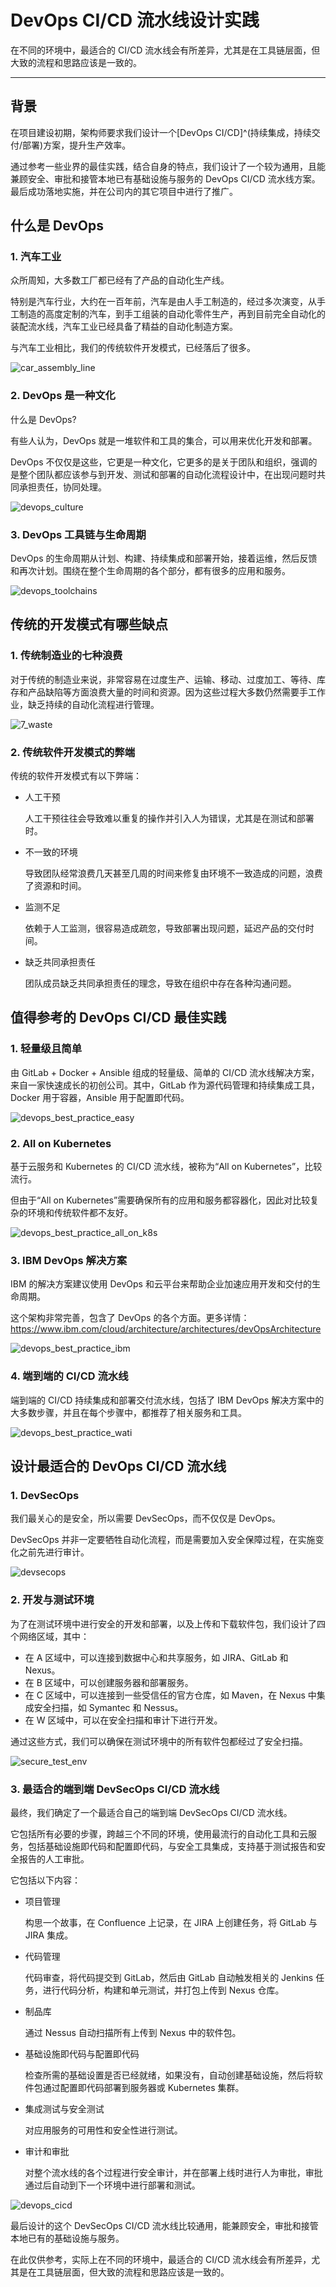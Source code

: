 # DevOps CI/CD 流水线设计实践


在不同的环境中，最适合的 CI/CD 流水线会有所差异，尤其是在工具链层面，但大致的流程和思路应该是一致的。

<!--more-->

---

## 背景

在项目建设初期，架构师要求我们设计一个[DevOps CI/CD]^(持续集成，持续交付/部署)方案，提升生产效率。

通过参考一些业界的最佳实践，结合自身的特点，我们设计了一个较为通用，且能兼顾安全、审批和接管本地已有基础设施与服务的 DevOps CI/CD 流水线方案。最后成功落地实施，并在公司内的其它项目中进行了推广。

## 什么是 DevOps

### 1. 汽车工业

众所周知，大多数工厂都已经有了产品的自动化生产线。

特别是汽车行业，大约在一百年前，汽车是由人手工制造的，经过多次演变，从手工制造的高度定制的汽车，到手工组装的自动化零件生产，再到目前完全自动化的装配流水线，汽车工业已经具备了精益的自动化制造方案。

与汽车工业相比，我们的传统软件开发模式，已经落后了很多。

![car_assembly_line](car_assembly_line.jpg)

### 2. DevOps 是一种文化

什么是 DevOps?

有些人认为，DevOps 就是一堆软件和工具的集合，可以用来优化开发和部署。

DevOps 不仅仅是这些，它更是一种文化，它更多的是关于团队和组织，强调的是整个团队都应该参与到开发、测试和部署的自动化流程设计中，在出现问题时共同承担责任，协同处理。

![devops_culture](devops_culture.jpeg)

### 3. DevOps 工具链与生命周期

DevOps 的生命周期从计划、构建、持续集成和部署开始，接着运维，然后反馈和再次计划。围绕在整个生命周期的各个部分，都有很多的应用和服务。

![devops_toolchains](devops_toolchains.jpeg)

## 传统的开发模式有哪些缺点

### 1. 传统制造业的七种浪费

对于传统的制造业来说，非常容易在过度生产、运输、移动、过度加工、等待、库存和产品缺陷等方面浪费大量的时间和资源。因为这些过程大多数仍然需要手工作业，缺乏持续的自动化流程进行管理。

![7_waste](7_waste.jpeg)

### 2. 传统软件开发模式的弊端

传统的软件开发模式有以下弊端：

+ 人工干预

  人工干预往往会导致难以重复的操作并引入人为错误，尤其是在测试和部署时。

+ 不一致的环境
  
  导致团队经常浪费几天甚至几周的时间来修复由环境不一致造成的问题，浪费了资源和时间。

+ 监测不足
  
  依赖于人工监测，很容易造成疏忽，导致部署出现问题，延迟产品的交付时间。

+ 缺乏共同承担责任
  
  团队成员缺乏共同承担责任的理念，导致在组织中存在各种沟通问题。

## 值得参考的 DevOps CI/CD 最佳实践

### 1. 轻量级且简单

由 GitLab + Docker + Ansible 组成的轻量级、简单的 CI/CD 流水线解决方案，来自一家快速成长的初创公司。其中，GitLab 作为源代码管理和持续集成工具，Docker 用于容器，Ansible 用于配置即代码。

![devops_best_practice_easy](devops_bp_easy.jpeg)

### 2. All on Kubernetes

基于云服务和 Kubernetes 的 CI/CD 流水线，被称为“All on Kubernetes”，比较流行。

但由于“All on Kubernetes”需要确保所有的应用和服务都容器化，因此对比较复杂的环境和传统软件都不友好。

![devops_best_practice_all_on_k8s](devops_bp_k8s.jpeg)

### 3. IBM DevOps 解决方案

IBM 的解决方案建议使用 DevOps 和云平台来帮助企业加速应用开发和交付的生命周期。

这个架构非常完善，包含了 DevOps 的各个方面。更多详情：https://www.ibm.com/cloud/architecture/architectures/devOpsArchitecture

![devops_best_practice_ibm](devops_bp_ibm.jpeg)

### 4. 端到端的 CI/CD 流水线

端到端的 CI/CD 持续集成和部署交付流水线，包括了 IBM DevOps 解决方案中的大多数步骤，并且在每个步骤中，都推荐了相关服务和工具。

![devops_best_practice_wati](devops_bp_wati.jpeg)

## 设计最适合的 DevOps CI/CD 流水线

### 1. DevSecOps

我们最关心的是安全，所以需要 DevSecOps，而不仅仅是 DevOps。

DevSecOps 并非一定要牺牲自动化流程，而是需要加入安全保障过程，在实施变化之前先进行审计。

![devsecops](devsecops.jpeg)

### 2. 开发与测试环境

为了在测试环境中进行安全的开发和部署，以及上传和下载软件包，我们设计了四个网络区域，其中：

+ 在 A 区域中，可以连接到数据中心和共享服务，如 JIRA、GitLab 和 Nexus。
+ 在 B 区域中，可以创建服务器和部署服务。
+ 在 C 区域中，可以连接到一些受信任的官方仓库，如 Maven，在 Nexus 中集成安全扫描，如 Symantec 和 Nessus。
+ 在 W 区域中，可以在安全扫描和审计下进行开发。

通过这些方式，我们可以确保在测试环境中的所有软件包都经过了安全扫描。

![secure_test_env](secure_test_env.jpeg)

### 3. 最适合的端到端 DevSecOps CI/CD 流水线

最终，我们确定了一个最适合自己的端到端 DevSecOps CI/CD 流水线。

它包括所有必要的步骤，跨越三个不同的环境，使用最流行的自动化工具和云服务，包括基础设施即代码和配置即代码，与安全工具集成，支持基于测试报告和安全报告的人工审批。

它包括以下内容：

+ 项目管理

  构思一个故事，在 Confluence 上记录，在 JIRA 上创建任务，将 GitLab 与 JIRA 集成。

+ 代码管理
  
  代码审查，将代码提交到 GitLab，然后由 GitLab 自动触发相关的 Jenkins 任务，进行代码分析，构建和单元测试，并打包上传到 Nexus 仓库。

+ 制品库
  
  通过 Nessus 自动扫描所有上传到 Nexus 中的软件包。

+ 基础设施即代码与配置即代码

  检查所需的基础设置是否已经就绪，如果没有，自动创建基础设施，然后将软件包通过配置即代码部署到服务器或 Kubernetes 集群。

+ 集成测试与安全测试

  对应用服务的可用性和安全性进行测试。

+ 审计和审批
  
  对整个流水线的各个过程进行安全审计，并在部署上线时进行人为审批，审批通过后自动到下一个环境中进行部署和测试。

![devops_cicd](devops_cicd.png)

最后设计的这个 DevSecOps CI/CD 流水线比较通用，能兼顾安全，审批和接管本地已有的基础设施与服务。

在此仅供参考，实际上在不同的环境中，最适合的 CI/CD 流水线会有所差异，尤其是在工具链层面，但大致的流程和思路应该是一致的。

